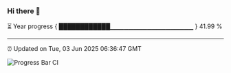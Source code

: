 ### Hi there 👋

⏳ Year progress { ████████████▁▁▁▁▁▁▁▁▁▁▁▁▁▁▁▁▁▁ } 41.99 %

---

⏰ Updated on Tue, 03 Jun 2025 06:36:47 GMT

![Progress Bar CI](https://github.com/ZhaoGui/ZhaoGui/workflows/Progress%20Bar%20CI/badge.svg)
